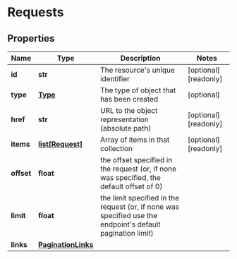 # Requests

## Properties
| Name | Type | Description | Notes |
| ------------ | ------------- | ------------- | ------------- |
| **id** | **str** | The resource&#39;s unique identifier | [optional] [readonly]  |
| **type** | [**Type**](Type.md) | The type of object that has been created | [optional]  |
| **href** | **str** | URL to the object representation (absolute path) | [optional] [readonly]  |
| **items** | [**list[Request]**](Request.md) | Array of items in that collection | [optional] [readonly]  |
| **offset** | **float** | the offset specified in the request (or, if none was specified, the default offset of 0) |  |
| **limit** | **float** | the limit specified in the request (or, if none was specified use the endpoint&#39;s default pagination limit) |  |
| **links** | [**PaginationLinks**](PaginationLinks.md) |  |  |


